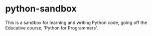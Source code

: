 # python-sandbox

This is a sandbox for learning and writing Python code, going off the Educative course, 'Python for Programmers'.